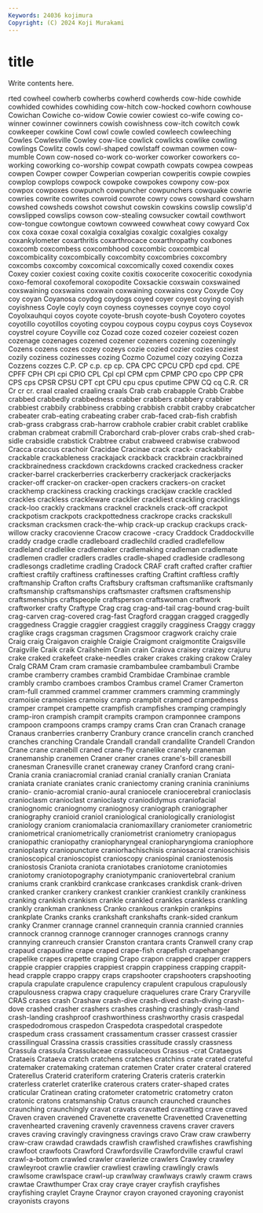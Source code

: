 ```yaml
---
Keywords: 24036 kojimura
Copyright: (C) 2024 Koji Murakami
---
```


# title

Write contents here.



rted
cowheel cowherb cowherbs cowherd cowherds cow-hide cowhide cowhided cowhides cowhiding
cow-hitch cow-hocked cowhorn cowhouse Cowichan Cowiche co-widow Cowie cowier cowiest
co-wife cowing co-winner cowinner cowinners cowish cowishness cow-itch cowitch cowk
cowkeeper cowkine Cowl cowl cowle cowled cowleech cowleeching Cowles Cowlesville
Cowley cow-lice cowlick cowlicks cowlike cowling cowlings Cowlitz cowls cowl-shaped
cowlstaff cowman cowmen cow-mumble Cown cow-nosed co-work co-worker coworker coworkers
co-working coworking co-worship cowpat cowpath cowpats cowpea cowpeas cowpen Cowper
cowper Cowperian cowperian cowperitis cowpie cowpies cowplop cowplops cowpock cowpoke
cowpokes cowpony cow-pox cowpox cowpoxes cowpunch cowpuncher cowpunchers cowquake cowrie
cowries cowrite cowrites cowroid cowrote cowry cows cowshard cowsharn cowshed
cowsheds cowshot cowshut cowskin cowskins cowslip cowslip'd cowslipped cowslips cowson
cow-stealing cowsucker cowtail cowthwort cow-tongue cowtongue cowtown cowweed cowwheat cowy
cowyard Cox cox coxa coxae coxal coxalgia coxalgias coxalgic coxalgies
coxalgy coxankylometer coxarthritis coxarthrocace coxarthropathy coxbones coxcomb coxcombess coxcombhood coxcombic
coxcombical coxcombicality coxcombically coxcombity coxcombries coxcombry coxcombs coxcomby coxcomical coxcomically
coxed coxendix coxes Coxey coxier coxiest coxing coxite coxitis coxocerite
coxoceritic coxodynia coxo-femoral coxofemoral coxopodite Coxsackie coxswain coxswained coxswaining coxswains
coxwain coxwaining coxwains coxy Coxyde Coy coy coyan Coyanosa coydog
coydogs coyed coyer coyest coying coyish coyishness Coyle coyly coyn
coyness coynesses coynye coyo coyol Coyolxauhqui coyos coyote coyote-brush coyote-bush
Coyotero coyotes coyotillo coyotillos coyoting coypou coypous coypu coypus coys
Coysevox coystrel coyure Coyville coz Cozad coze cozed cozeier cozeiest
cozen cozenage cozenages cozened cozener cozeners cozening cozeningly Cozens cozens
cozes cozey cozeys cozie cozied cozier cozies coziest cozily coziness
cozinesses cozing Cozmo Cozumel cozy cozying Cozza Cozzens cozzes C.P.
CP c.p. cp cp. CPA CPC CPCU CPD cpd cpd.
CPE CPFF CPH CPI cpi CPIO CPL Cpl cpl CPM
cpm CPMP CPO cpo CPP CPR CPS cps CPSR CPSU
CPT cpt CPU cpu cpus cputime CPW CQ cq C.R.
CR Cr cr cr. craal craaled craaling craals Crab crab
crabapple Crabb Crabbe crabbed crabbedly crabbedness crabber crabbers crabbery crabbier
crabbiest crabbily crabbiness crabbing crabbish crabbit crabby crabcatcher crabeater crab-eating
crabeating craber crab-faced crab-fish crabfish crab-grass crabgrass crab-harrow crabhole crabier
crabit crablet crablike crabman crabmeat crabmill Craborchard crab-plover crabs crab-shed
crab-sidle crabsidle crabstick Crabtree crabut crabweed crabwise crabwood Cracca craccus
crachoir Cracidae Cracinae crack crack- crackability crackable crackableness crackajack crackback
crackbrain crackbrained crackbrainedness crackdown crackdowns cracked crackedness cracker cracker-barrel crackerberries
crackerberry crackerjack crackerjacks cracker-off cracker-on cracker-open crackers crackers-on cracket crackhemp
crackiness cracking crackings crackjaw crackle crackled crackles crackless crackleware cracklier
crackliest crackling cracklings crack-loo crackly crackmans cracknel cracknels crack-off crackpot
crackpotism crackpots crackpottedness crackrope cracks crackskull cracksman cracksmen crack-the-whip crack-up
crackup crackups crack-willow cracky cracovienne Cracow cracowe -cracy Craddock Craddockville
craddy cradge cradle cradleboard cradlechild cradled cradlefellow cradleland cradlelike cradlemaker
cradlemaking cradleman cradlemate cradlemen cradler cradlers cradles cradle-shaped cradleside cradlesong
cradlesongs cradletime cradling Cradock CRAF craft crafted crafter craftier craftiest
craftily craftiness craftinesses crafting Craftint craftless craftly craftmanship Crafton crafts
Craftsbury craftsman craftsmanlike craftsmanly craftsmanship craftsmanships craftsmaster craftsmen craftsmenship craftsmenships
craftspeople craftsperson craftswoman craftwork craftworker crafty Craftype Crag crag crag-and-tail
crag-bound crag-built crag-carven crag-covered crag-fast Cragford craggan cragged craggedly craggedness
Craggie craggier craggiest craggily cragginess Craggy craggy craglike crags cragsman
cragsmen Cragsmoor cragwork craichy craie Craig craig Craigavon craighle Craigie
Craigmont craigmontite Craigsville Craigville Craik craik Crailsheim Crain crain Craiova
craisey craizey crajuru crake craked crakefeet crake-needles craker crakes craking
crakow Craley Cralg CRAM Cram cram cramasie crambambulee crambambuli Crambe
crambe cramberry crambes crambid Crambidae Crambinae cramble crambly crambo cramboes
crambos Crambus cramel Cramer Cramerton cram-full crammed crammel crammer crammers
cramming crammingly cramoisie cramoisies cramoisy cramp crampbit cramped crampedness cramper
crampet crampette crampfish crampfishes cramping crampingly cramp-iron crampish crampit crampits
crampon cramponnee crampons crampoon crampoons cramps crampy crams Cran cran
Cranach cranage Cranaus cranberries cranberry Cranbury crance crancelin cranch cranched
cranches cranching Crandale Crandall crandall crandallite Crandell Crandon Crane crane
cranebill craned crane-fly cranelike cranely craneman cranemanship cranemen Craner craner
cranes crane's-bill cranesbill cranesman Cranesville cranet craneway craney Cranford crang
crani- Crania crania craniacromial craniad cranial cranially cranian Craniata craniata
craniate craniates cranic craniectomy craning craninia craniniums cranio- cranio-acromial cranio-aural
craniocele craniocerebral cranioclasis cranioclasm cranioclast cranioclasty craniodidymus craniofacial craniognomic craniognomy
craniognosy craniograph craniographer craniography cranioid craniol craniological craniologically craniologist craniology
craniom craniomalacia craniomaxillary craniometer craniometric craniometrical craniometrically craniometrist craniometry craniopagus
craniopathic craniopathy craniopharyngeal craniopharyngioma craniophore cranioplasty craniopuncture craniorhachischisis craniosacral cranioschisis
cranioscopical cranioscopist cranioscopy craniospinal craniostenosis craniostosis Craniota craniota craniotabes craniotome
craniotomies craniotomy craniotopography craniotympanic craniovertebral cranium craniums crank crankbird crankcase
crankcases crankdisk crank-driven cranked cranker crankery crankest crankier crankiest crankily
crankiness cranking crankish crankism crankle crankled crankles crankless crankling crankly
crankman crankness Cranko crankous crankpin crankpins crankplate Cranks cranks crankshaft
crankshafts crank-sided crankum cranky Cranmer crannage crannel crannequin crannia crannied
crannies crannock crannog crannoge crannoger crannoges crannogs cranny crannying cranreuch
cransier Cranston crantara crants Cranwell crany crap crapaud crapaudine crape
craped crape-fish crapefish crapehanger crapelike crapes crapette craping Crapo crapon
crapped crapper crappers crappie crappier crappies crappiest crappin crappiness crapping
crappit-head crapple crappo crappy craps crapshooter crapshooters crapshooting crapula crapulate
crapulence crapulency crapulent crapulous crapulously crapulousness crapwa crapy craquelure craquelures
crare Crary Craryville CRAS crases crash Crashaw crash-dive crash-dived crash-diving
crash-dove crashed crasher crashers crashes crashing crashingly crash-land crash-landing crashproof
crashworthiness crashworthy crasis craspedal craspedodromous craspedon Craspedota craspedotal craspedote craspedum
crass crassament crassamentum crasser crassest crassier crassilingual Crassina crassis crassities
crassitude crassly crassness Crassula crassula Crassulaceae crassulaceous Crassus -crat Crataegus
Crataeis Crataeva cratch cratchens cratches cratchins crate crated crateful cratemaker
cratemaking crateman cratemen Crater crater crateral cratered Craterellus Craterid crateriform
cratering Crateris crateris craterkin craterless craterlet craterlike craterous craters crater-shaped
crates craticular Cratinean crating cratometer cratometric cratometry craton cratonic cratons
cratsmanship Cratus craunch craunched craunches craunching craunchingly cravat cravats cravatted
cravatting crave craved Craven craven cravened Cravenette cravenette Cravenetted Cravenetting
cravenhearted cravening cravenly cravenness cravens craver cravers craves craving cravingly
cravingness cravings cravo Craw craw crawberry craw-craw crawdad crawdads crawfish
crawfished crawfishes crawfishing crawfoot crawfoots Crawford Crawfordsville Crawfordville crawful crawl
crawl-a-bottom crawled crawler crawlerize crawlers Crawley crawley crawleyroot crawlie crawlier
crawliest crawling crawlingly crawls crawlsome crawlspace crawl-up crawlway crawlways crawly
crawm craws crawtae Crawthumper Crax cray craye crayer crayfish crayfishes
crayfishing craylet Crayne Craynor crayon crayoned crayoning crayonist crayonists crayons
